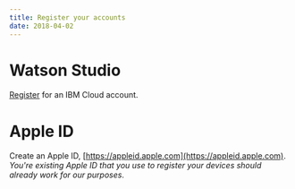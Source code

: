 ```yaml
---
title: Register your accounts
date: 2018-04-02
---
```

# Watson Studio
[Register](https://ibm.biz/BdZK3i) for an IBM Cloud account.

# Apple ID
Create an Apple ID, [https://appleid.apple.com](https://appleid.apple.com). *You're existing Apple ID that you use to register your devices should already work for our purposes*.
